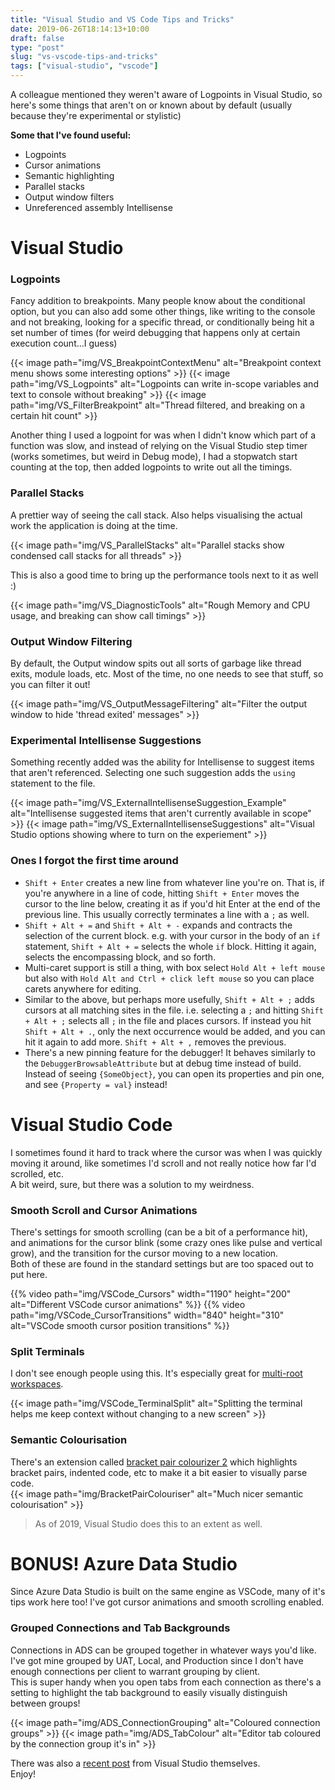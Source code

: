 ```yaml
---
title: "Visual Studio and VS Code Tips and Tricks"
date: 2019-06-26T18:14:13+10:00
draft: false
type: "post"
slug: "vs-vscode-tips-and-tricks"
tags: ["visual-studio", "vscode"]
---
```


A colleague mentioned they weren't aware of Logpoints in Visual Studio, so here's some things that aren't on or known about by default (usually because they're experimental or stylistic)  

**Some that I've found useful:**   

- Logpoints  
- Cursor animations  
- Semantic highlighting
- Parallel stacks
- Output window filters
- Unreferenced assembly Intellisense  

<!--more-->  

# Visual Studio  
### Logpoints  
Fancy addition to breakpoints. Many people know about the conditional option, but you can also add some other things, like writing to the console and not breaking, looking for a specific thread, or conditionally being hit a set number of times (for weird debugging that happens only at certain execution count...I guess)  

{{< image path="img/VS_BreakpointContextMenu" alt="Breakpoint context menu shows some interesting options" >}}
{{< image path="img/VS_Logpoints" alt="Logpoints can write in-scope variables and text to console without breaking" >}}
{{< image path="img/VS_FilterBreakpoint" alt="Thread filtered, and breaking on a certain hit count" >}}

Another thing I used a logpoint for was when I didn't know which part of a function was slow, and instead of relying on the Visual Studio step timer (works sometimes, but weird in Debug mode), I had a stopwatch start counting at the top, then added logpoints to write out all the timings.  

### Parallel Stacks  
A prettier way of seeing the call stack. Also helps visualising the actual work the application is doing at the time.  

{{< image path="img/VS_ParallelStacks" alt="Parallel stacks show condensed call stacks for all threads" >}}

This is also a good time to bring up the performance tools next to it as well :) 

{{< image path="img/VS_DiagnosticTools" alt="Rough Memory and CPU usage, and breaking can show call timings" >}}

### Output Window Filtering
By default, the Output window spits out all sorts of garbage like thread exits, module loads, etc. Most of the time, no one needs to see that stuff, so you can filter it out!  

{{< image path="img/VS_OutputMessageFiltering" alt="Filter the output window to hide 'thread exited' messages" >}}

### Experimental Intellisense Suggestions  
Something recently added was the ability for Intellisense to suggest items that aren't referenced. Selecting one such suggestion adds the `using` statement to the file.  

{{< image path="img/VS_ExternalIntellisenseSuggestion_Example" alt="Intellisense suggested items that aren't currently available in scope" >}}
{{< image path="img/VS_ExternalIntellisenseSuggestions" alt="Visual Studio options showing where to turn on the experiement" >}}

### Ones I forgot the first time around  

- `Shift + Enter` creates a new line from whatever line you're on. That is, if you're anywhere in a line of code, hitting `Shift + Enter` moves the cursor to the line below, creating it as if you'd hit Enter at the end of the previous line. This usually correctly terminates a line with a `;` as well.  
- `Shift + Alt + =` and `Shift + Alt + -` expands and contracts the selection of the current block. e.g. with your cursor in the body of an `if` statement, `Shift + Alt + =` selects the whole `if` block. Hitting it again, selects the encompassing block, and so forth.  
- Multi-caret support is still a thing, with box select `Hold Alt + left mouse` but also with `Hold Alt and Ctrl + click left mouse` so you can place carets anywhere for editing.  
- Similar to the above, but perhaps more usefully, `Shift + Alt + ;` adds cursors at all matching sites in the file. i.e. selecting a `;` and hitting `Shift + Alt + ;` selects all `;` in the file and places cursors. If instead you hit `Shift + Alt + .`, only the next occurrence would be added, and you can hit it again to add more. `Shift + Alt + ,` removes the previous.  
- There's a new pinning feature for the debugger! It behaves similarly to the `DebuggerBrowsableAttribute` but at debug time instead of build. Instead of seeing `{SomeObject}`, you can open its properties and pin one, and see `{Property = val}` instead!


# Visual Studio Code  
I sometimes found it hard to track where the cursor was when I was quickly moving it around, like sometimes I'd scroll and not really notice how far I'd scrolled, etc.  
A bit weird, sure, but there was a solution to my weirdness.  

### Smooth Scroll and Cursor Animations
There's settings for smooth scrolling (can be a bit of a performance hit), and animations for the cursor blink (some crazy ones like pulse and vertical grow), and the transition for the cursor moving to a new location.  
Both of these are found in the standard settings but are too spaced out to put here.

{{% video path="img/VSCode_Cursors" width="1190" height="200" alt="Different VSCode cursor animations" %}}
{{% video path="img/VSCode_CursorTransitions" width="840" height="310" alt="VSCode smooth cursor position transitions" %}}

### Split Terminals  
I don't see enough people using this. It's especially great for [multi-root workspaces](https://code.visualstudio.com/docs/editor/multi-root-workspaces).  

{{< image path="img/VSCode_TerminalSplit" alt="Splitting the terminal helps me keep context without changing to a new screen" >}}


### Semantic Colourisation  
There's an extension called [bracket pair colourizer 2](https://marketplace.visualstudio.com/items?itemName=CoenraadS.bracket-pair-colorizer) which highlights bracket pairs, indented code, etc to make it a bit easier to visually parse code.  
{{< image path="img/BracketPairColouriser" alt="Much nicer semantic colourisation" >}}

> As of 2019, Visual Studio does this to an extent as well.  

# BONUS! Azure Data Studio  
Since Azure Data Studio is built on the same engine as VSCode, many of it's tips work here too! I've got cursor animations and smooth scrolling enabled.  

### Grouped Connections and Tab Backgrounds
Connections in ADS can be grouped together in whatever ways you'd like. I've got mine grouped by UAT, Local, and Production since I don't have enough connections per client to warrant grouping by client.  
This is super handy when you open tabs from each connection as there's a setting to highlight the tab background to easily visually distinguish between groups!  

{{< image path="img/ADS_ConnectionGrouping" alt="Coloured connection groups" >}}
{{< image path="img/ADS_TabColour" alt="Editor tab coloured by the connection group it's in" >}}  


There was also a [recent post](https://devblogs.microsoft.com/visualstudio/visual-studio-tips-and-tricks/) from Visual Studio themselves.  
Enjoy! 